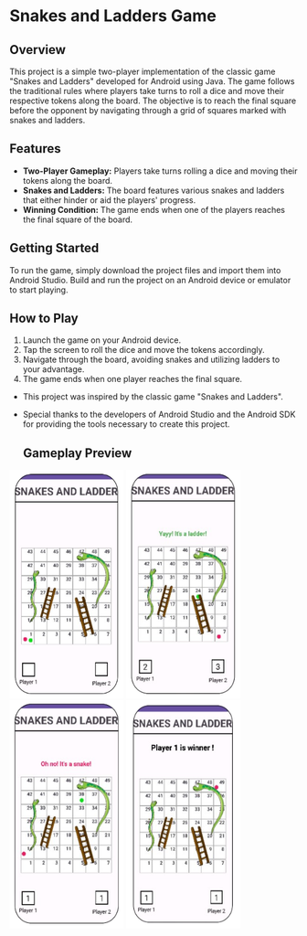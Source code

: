 # Snakes and Ladders Game

## Overview
This project is a simple two-player implementation of the classic game "Snakes and Ladders" developed for Android using Java. The game follows the traditional rules where players take turns to roll a dice and move their respective tokens along the board. The objective is to reach the final square before the opponent by navigating through a grid of squares marked with snakes and ladders.

## Features
- **Two-Player Gameplay:** Players take turns rolling a dice and moving their tokens along the board.
- **Snakes and Ladders:** The board features various snakes and ladders that either hinder or aid the players' progress.
- **Winning Condition:** The game ends when one of the players reaches the final square of the board.

## Getting Started
To run the game, simply download the project files and import them into Android Studio. Build and run the project on an Android device or emulator to start playing.

## How to Play
1. Launch the game on your Android device.
2. Tap the screen to roll the dice and move the tokens accordingly.
3. Navigate through the board, avoiding snakes and utilizing ladders to your advantage.
4. The game ends when one player reaches the final square.

- This project was inspired by the classic game "Snakes and Ladders".
- Special thanks to the developers of Android Studio and the Android SDK for providing the tools necessary to create this project.

  
  ## Gameplay Preview

<img src="sal1.png" alt="Gameplay Preview" width="200" height="400">
<img src="sal2.png" alt="Gameplay Preview" width="200" height="400">
<img src="sal3.png" alt="Gameplay Preview" width="200" height="400">
<img src="sal4.png" alt="Gameplay Preview" width="200" height="400">

